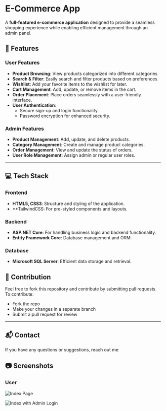 # E-Commerce App  

A **full-featured e-commerce application** designed to provide a seamless shopping experience while enabling efficient management through an admin panel.  

## 🌟 Features  

### **User Features**  
- **Product Browsing**: View products categorized into different categories.  
- **Search & Filter**: Easily search and filter products based on preferences.  
- **Wishlist**: Add your favorite items to the wishlist for later.  
- **Cart Management**: Add, update, or remove items in the cart.  
- **Order Placement**: Place orders seamlessly with a user-friendly interface.  
- **User Authentication**:  
  - Secure sign-up and login functionality.  
  - Password encryption for enhanced security.  

### **Admin Features**  
- **Product Management**: Add, update, and delete products.  
- **Category Management**: Create and manage product categories.  
- **Order Management**: View and update the status of orders.  
- **User Role Management**: Assign admin or regular user roles.  
---

## 💻 Tech Stack  

### **Frontend**   
- **HTML5, CSS3**: Structure and styling of the application.  
- **TailwindCSS: For pre-styled components and layouts.  

### **Backend**  
- **ASP.NET Core**: For handling business logic and backend functionality.  
- **Entity Framework Core**: Database management and ORM.  

### **Database**  
- **Microsoft SQL Server**: Efficient data storage and retrieval.

## 🤝 Contribution  

Feel free to fork this repository and contribute by submitting pull requests.  
To contribute:

- Fork the repo  
- Make your changes in a separate branch  
- Submit a pull request for review  

---

## 📬 Contact  

If you have any questions or suggestions, reach out me:  

## 📷 Screenshots 

### **User** 

![Index Page](wwwroot/screenshots/index.png)  

![Index with Admin Login](wwwroot/screenshots/index%20with%20admin.png)

